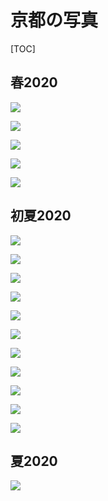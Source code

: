 # 京都の写真

[TOC]

## 春2020

![](spring_1.jpg)

![](spring_2.jpg)

![](spring_3.jpg)

![](spring_4.jpg)

![](spring_5.jpg)



## 初夏2020

![](early-summer_1.jpg)

![](early-summer_2.jpg)

![](early-summer_3.jpg)

![](early-summer_4.jpg)

![](early-summer_5.jpg)

![](early-summer_6.jpg)

![](early-summer_7.jpg)

![](early-summer_8.jpg)

![](early-summer_9.jpg)

![](early-summer_10.jpg)

![](early-summer_11.jpg)



## 夏2020

![](summer_1.jpg)